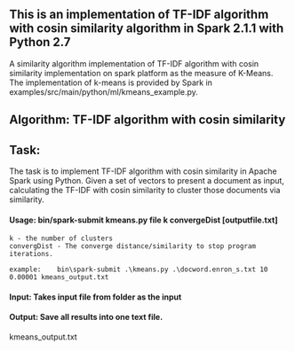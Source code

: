 ## This is an implementation of TF-IDF algorithm with cosin similarity algorithm in Spark 2.1.1 with Python 2.7
A similarity algorithm implementation of TF-IDF algorithm with cosin similarity implementation on spark platform as the measure of K-Means. The implementation of k-means is provided by Spark in examples/src/main/python/ml/kmeans_example.py.

## Algorithm: TF-IDF algorithm with cosin similarity

## Task:
The task is to implement TF-IDF algorithm with cosin similarity in Apache Spark using Python. 
Given a set of vectors to present a document as input, calculating the TF-IDF with cosin similarity to cluster those documents via similarity.

#### Usage: bin/spark-submit kmeans.py file k convergeDist [outputfile.txt]
	k - the number of clusters
	convergDist - The converge distance/similarity to stop program iterations.
	
	example: 	bin\spark-submit .\kmeans.py .\docword.enron_s.txt 10 0.00001 kmeans_output.txt

#### Input: Takes input file from folder as the input

		
#### Output: Save all results into one text file. 

kmeans_output.txt
